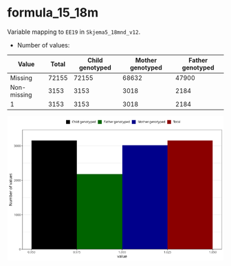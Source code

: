 # formula_15_18m
Variable mapping to `EE19` in `Skjema5_18mnd_v12`.
- Number of values:

| Value | Total | Child genotyped | Mother genotyped | Father genotyped |
| ----- | ----- | --------------- | ---------------- | ---------------- |
| Missing | 72155 | 72155 | 68632 | 47900 |
| Non-missing | 3153 | 3153 | 3018 | 2184 |
| 1 | 3153 | 3153 | 3018 | 2184 |



![](formula_15_18m_n.png)



